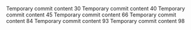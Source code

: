 Temporary commit content 30
Temporary commit content 40
Temporary commit content 45
Temporary commit content 66
Temporary commit content 84
Temporary commit content 93
Temporary commit content 98
